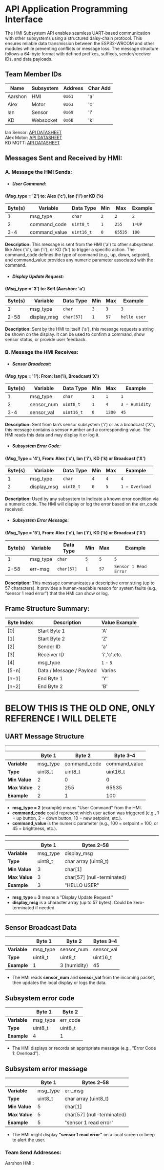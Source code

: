 # API Application Programming Interface

The HMI Subsystem API enables seamless UART-based communication with other subsystems using a structured daisy-chain protocol. This ensures reliable data transmission between the ESP32-WROOM and other modules while preventing conflicts or message loss. The message structure follows a 64-byte format with defined prefixes, suffixes, sender/receiver IDs, and data payloads.

## Team Member IDs

Name    | Subsystem | Address | Char Add
--------|-----------|-------- |---------
Aarshon | HMI       | `0x61`  |  'a'
Alex    | Motor     | `0x63`  |  'c'
Ian     | Sensor    | `0x69`  |  'i'
KD      | Websocket | `0x6B`  |  'k'

Ian Sensor:  [API DATASHEET](https://tortoise6323.github.io/Tortoise6323/api/)  
Alex Motor:  [API DATASHEET](https://alex-co04.github.io/Alex_Comeaux.io/API/)  
KD MQTT:  [API DATASHEET](https://kdashora.github.io/kushagrad.github.io/API/)    



## Messages Sent and Received by HMI:

### A. Message the HMI Sends:

- ##### User Command:
**(Msg_type = '2') to: Alex ('c'), Ian ('i') or KD ('k)**


Byte(s)  | Variable  | Data Type | Min    |  Max | Example      |
-------- |-----------|--------   |--------| ---- | ------       | 
1   | msg_type           | `char`     |  `2` | `2`     | `2`    | 
2   | command_code       | `uint8_t`  |  `1` | `255`   | `1=UP` |
3-4 | command_value      | `uint16_t` |  `0` | `65535` | `100`  |

**Description:** This message is sent from the HMI ('a') to other subsystems like Alex ('c'), Ian ('i'), or KD ('k') to trigger a specific action. The command_code defines the type of command (e.g., up, down, setpoint), and command_value provides any numeric parameter associated with the command.

- ##### Display Update Request:
**(Msg_type = '3') to: Self (Aarshon: 'a')**

Byte(s)  | Variable  | Data Type | Min    |  Max | Example      |
-------- |-----------|--------   |--------| ---- | ------       | 
1        | msg_type           | `char`     |  `3` | `3`     | `3`    | 
2-58     | display_msg       | `char[57]`  |  `1` | `57`   | `hello user` |

**Description:** Sent by the HMI to itself ('a'), this message requests a string be shown on the display. It can be used to confirm a command, show sensor status, or provide user feedback.

### B. Message the HMI Receives:

- ##### Sensor Broadcast: 

**(Msg_type = '1'): From: Ian('i), Broadcast('X')**

Byte(s)  | Variable  | Data Type | Min    |  Max | Example         |
-------- |-----------|--------   |--------| ---- | ------          | 
1   | msg_type        | `char`     |  `1` | `1`     | `1`          | 
2   | sensor_num      | `uint8_t`  |  `1` | `4`   | `3 = Humidity` |
3-4 | sensor_val      | `uint16_t` |  `0` | `1300` | `45`          |

**Description:** Sent from Ian’s sensor subsystem ('i') or as a broadcast ('X'), this message contains a sensor number and a corresponding value. The HMI reads this data and may display it or log it.

- ##### Subsystem Error Code:

**(Msg_Type = '4'), From: Alex ('c'), Ian ('i'), KD ('k) or Broadcast ('X')**

Byte(s)  | Variable  | Data Type | Min    |  Max | Example                |
-------- |-----------|--------   |--------| ---- | ------                 | 
1        | msg_type           | `char`     |  `4`| `4`   | `4`            | 
2        | display_msg        | `uint8_t`  |  `0` | `5`  | `1 = Overload` |

**Description:** Used by any subsystem to indicate a known error condition via a numeric code. The HMI will display or log the error based on the err_code received.

- ##### Subsystem Error Message:

**(Msg_Type = '5'), From: Alex ('c'), Ian ('i'), KD ('k) or Broadcast ('X')**

Byte(s)  | Variable  | Data Type | Min    |  Max | Example                |
-------- |-----------|--------   |--------| ---- | ------                 | 
1        | msg_type  | `char`     |  `5`| `5`   | `5`            | 
2-58     | err-msg  | `char[57]`    | `1`   | `57`   | `Sensor 1 Read Error` |

**Description:** This message communicates a descriptive error string (up to 57 characters). It provides a human-readable reason for system faults (e.g., “sensor 1 read error”) that the HMI can show or log.


## Frame Structure Summary:

 Byte Index |           Description              | Value Example |
 -----------|------------------------------------|---------------|
 [0]        | Start Byte 1                       |      'A'      |
 [1]        | Start Byte 2                       |      'Z'      |
 [2]        | Sender ID                          |      'a'      |
 [3]        | Receiver ID                        | 'i','c',etc.  |
 [4]        | msg_type                           |  `1` - `5`    |
 [5-n]      | Data / Message / Payload           |    Varies     |
 [n+1]      | End Byte 1                         |      'Y'      |
 [n+2]      | End Byte 2                         |      'B'      | 


 # BELOW THIS IS THE OLD ONE, ONLY REFERENCE I WILL DELETE

 
## UART Message Structure

-----

|              | Byte 1      | Byte 2         | Byte 3–4        |
|--------------|-------------|----------------|-----------------|
| **Variable** | msg_type    | command_code   | command_value   |
| **Type**     | uint8_t     | uint8_t        | uint16_t        |
| **Min Value**| 2           | 0              | 0               |
| **Max Value**| 2           | 255            | 65535           |
| **Example**  | 2           | 1              | 100             |

- **msg_type = 2** (example) means "User Command" from the HMI.
- **command_code** could represent which user action was triggered (e.g., 1 = up button, 2 = down button, 10 = new setpoint, etc.).
- **command_value** is the numeric parameter (e.g., 100 = setpoint = 100, or 45 = brightness, etc.).

----

|              | Byte 1      | Bytes 2–58         |
|--------------|-------------|--------------------|
| **Variable** | msg_type    | display_msg        |
| **Type**     | uint8_t     | char array (uint8_t) |
| **Min Value**| 3           | char[1]            |
| **Max Value**| 3           | char[57] (null-terminated) |
| **Example**  | 3           | "HELLO USER"       |

- **msg_type = 3** means a "Display Update Request."
- **display_msg** is a character array (up to 57 bytes). Could be zero-terminated if needed.

----
## Sensor Broadcast Data

|              | Byte 1      | Byte 2        | Bytes 3–4      |
|--------------|-------------|---------------|----------------|
| **Variable** | msg_type    | sensor_num    | sensor_val     |
| **Type**     | uint8_t     | uint8_t       | uint16_t       |
| **Example**  | 1           | 3 (humidity)  | 45             |

- The HMI reads **sensor_num** and **sensor_val** from the incoming packet, then updates the local display or logs the data.


## Subsystem error code

|              | Byte 1      | Byte 2     |
|--------------|-------------|------------|
| **Variable** | msg_type    | err_code   |
| **Type**     | uint8_t     | uint8_t    |
| **Example**  | 4           | 1          |

- The HMI displays or records an appropriate message (e.g., "Error Code 1: Overload").

## Subsystem error message

|              | Byte 1      | Bytes 2–58         |
|--------------|-------------|--------------------|
| **Variable** | msg_type    | err_msg            |
| **Type**     | uint8_t     | char array (uint8_t) |
| **Min Value**| 5           | char[1]            |
| **Max Value**| 5           | char[57] (null-terminated) |
| **Example**  | 5           | "sensor 1 read error" |

- The HMI might display **"sensor 1 read error"** on a local screen or beep to alert the user.

### Team Send Addresses:

Aarshon HMI :  






